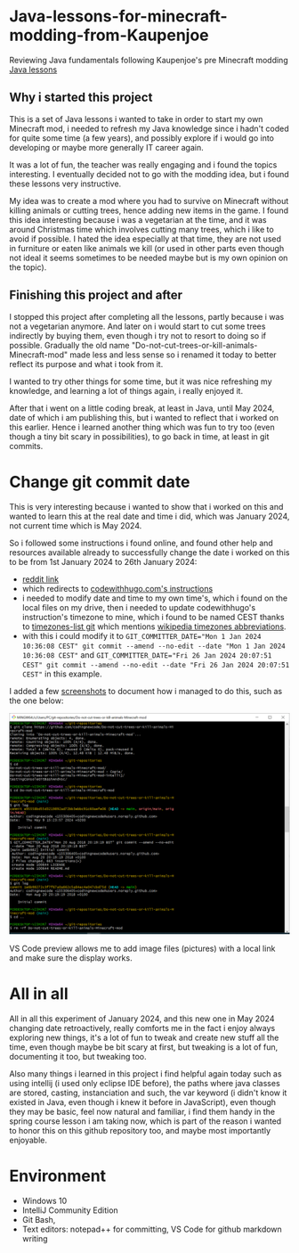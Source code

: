 # Java-lessons-for-minecraft-modding-from-Kaupenjoe
Reviewing Java fundamentals following Kaupenjoe's pre Minecraft modding [Java lessons](https://www.youtube.com/playlist?list=PLKGarocXCE1Egp6soRNlflWJWc44sau40)

## Why i started this project

This is a set of Java lessons i wanted to take in order to start my own Minecraft mod, i needed to refresh my Java knowledge since i hadn't coded for quite some time (a few years), and possibly explore if i would go into developing or maybe more generally IT career again.

It was a lot of fun, the teacher was really engaging and i found the topics interesting. I eventually decided not to go with the modding idea, but i found these lessons very instructive.

My idea was to create a mod where you had to survive on Minecraft without killing animals or cutting trees, hence adding new items in the game. I found this idea interesting because i was a vegetarian at the time, and it was around Christmas time which involves cutting many trees, which i like to avoid if possible. I hated the idea especially at that time, they are not used in furniture or eaten like animals we kill (or used in other parts even though not ideal it seems sometimes to be needed maybe but is my own opinion on the topic).

## Finishing this project and after

I stopped this project after completing all the lessons, partly because i was not a vegetarian anymore. And later on i would start to cut some trees indirectly by buying them, even though i try not to resort to doing so if possible. Gradually the old name "Do-not-cut-trees-or-kill-animals-Minecraft-mod" made less and less sense so i renamed it today to better reflect its purpose and what i took from it.

I wanted to try other things for some time, but it was nice refreshing my knowledge, and learning a lot of things again, i really enjoyed it.

After that i went on a little coding break, at least in Java, until May 2024, date of which i am publishing this, but i wanted to reflect that i worked on this earlier. Hence i learned another thing which was fun to try too (even though a tiny bit scary in possibilities), to go back in time, at least in git commits.

# Change git commit date
This is very interesting because i wanted to show that i worked on this and wanted to learn this at the real date and time i did, which was January 2024, not current time which is May 2024.

So i followed some instructions i found online, and found other help and resources available already to successfully change the date i worked on this to be from 1st January 2024 to 26th January 2024:
- [reddit link](https://www.reddit.com/r/github/comments/9kcc1r/comment/e6zh4b6/?utm_source=share&utm_medium=web3x&utm_name=web3xcss&utm_term=1&utm_content=share_button/)
- which redirects to [codewithhugo.com's instructions](https://codewithhugo.com/change-the-date-of-a-git-commit/#set-the-date-of-the-last-commit-to-an-arbitrary-date)
- i needed to modify date and time to my own time's, which i found on the local files on my drive, then i needed to update codewithhugo's instruction's timezone to mine, which i found to be named CEST thanks to [timezones-list git](https://github.com/omsrivastava/timezones-list) which mentions [wikipedia timezones abbreviations](https://en.wikipedia.org/wiki/List_of_tz_database_time_zones).
- with this i could modify it to `GIT_COMMITTER_DATE="Mon 1 Jan 2024 10:36:08 CEST" git commit --amend --no-edit --date "Mon 1 Jan 2024 10:36:08 CEST"` and `GIT_COMMITTER_DATE="Fri 26 Jan 2024 20:07:51 CEST" git commit --amend --no-edit --date "Fri 26 Jan 2024 20:07:51 CEST"` in this example.

I added a few [screenshots](./pictures) to document how i managed to do this, such as the one below:

![go back in time example in image of git commit](./pictures/git%20bash%20change%20commit%20time%20example%200v2.PNG)

VS Code preview allows me to add image files (pictures) with a local link and make sure the display works.

# All in all

All in all this experiment of January 2024, and this new one in May 2024 changing date retroactively, really comforts me in the fact i enjoy always exploring new things, it's a lot of fun to tweak and create new stuff all the time, even though maybe be bit scary at first, but tweaking is a lot of fun, documenting it too, but tweaking too.

Also many things i learned in this project i find helpful again today such as using intellij (i used only eclipse IDE before), the paths where java classes are stored, casting, instanciation and such, the var keyword (i didn't know it existed in Java, even though i knew it before in JavaScript), even though they may be basic, feel now natural and familiar, i find them handy in the spring course lesson i am taking now, which is part of the reason i wanted to honor this on this github repository too, and maybe most importantly enjoyable.

# Environment

- Windows 10
- IntelliJ Community Edition
- Git Bash,
- Text editors: notepad++ for committing, VS Code for github markdown writing
